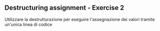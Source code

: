 ## Destructuring assignment - Exercise 2

Utilizzare la destrutturazione per eseguire l'assegnazione dei valori tramite un'unica linea di codice
